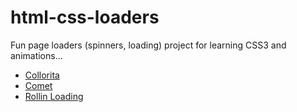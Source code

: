 # html-css-loaders
Fun page loaders (spinners, loading) project for learning CSS3 and animations...

- [Collorita](https://neloop.github.io/html-css-loaders/collorita.html "Collorita")
- [Comet](https://neloop.github.io/html-css-loaders/comet.html "Comet")
- [Rollin Loading](https://neloop.github.io/html-css-loaders/rollin-loading.html "Rollin Loading")
